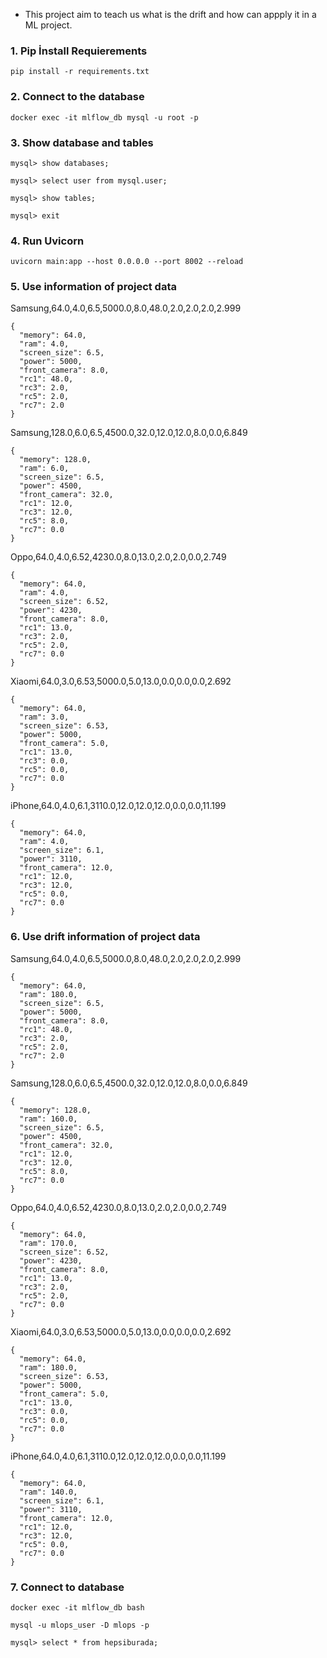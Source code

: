 - This project aim to teach us what is the drift and how can appply it in a ML project.

### 1. Pip İnstall Requierements

```
pip install -r requirements.txt
```

### 2. Connect to the database

```
docker exec -it mlflow_db mysql -u root -p
```

### 3. Show database and tables

```
mysql> show databases;
```

``` 
mysql> select user from mysql.user;
```

```
mysql> show tables;
```

```
mysql> exit
```


### 4. Run Uvicorn

```
uvicorn main:app --host 0.0.0.0 --port 8002 --reload
```

### 5. Use information of project data

Samsung,64.0,4.0,6.5,5000.0,8.0,48.0,2.0,2.0,2.0,2.999
```
{
  "memory": 64.0,
  "ram": 4.0,
  "screen_size": 6.5,
  "power": 5000,
  "front_camera": 8.0,
  "rc1": 48.0,
  "rc3": 2.0,
  "rc5": 2.0,
  "rc7": 2.0
}
```

Samsung,128.0,6.0,6.5,4500.0,32.0,12.0,12.0,8.0,0.0,6.849

```
{
  "memory": 128.0,
  "ram": 6.0,
  "screen_size": 6.5,
  "power": 4500,
  "front_camera": 32.0,
  "rc1": 12.0,
  "rc3": 12.0,
  "rc5": 8.0,
  "rc7": 0.0
}
```

Oppo,64.0,4.0,6.52,4230.0,8.0,13.0,2.0,2.0,0.0,2.749
```
{
  "memory": 64.0,
  "ram": 4.0,
  "screen_size": 6.52,
  "power": 4230,
  "front_camera": 8.0,
  "rc1": 13.0,
  "rc3": 2.0,
  "rc5": 2.0,
  "rc7": 0.0
}
```

Xiaomi,64.0,3.0,6.53,5000.0,5.0,13.0,0.0,0.0,0.0,2.692
```
{
  "memory": 64.0,
  "ram": 3.0,
  "screen_size": 6.53,
  "power": 5000,
  "front_camera": 5.0,
  "rc1": 13.0,
  "rc3": 0.0,
  "rc5": 0.0,
  "rc7": 0.0
}
```

iPhone,64.0,4.0,6.1,3110.0,12.0,12.0,12.0,0.0,0.0,11.199
```
{
  "memory": 64.0,
  "ram": 4.0,
  "screen_size": 6.1,
  "power": 3110,
  "front_camera": 12.0,
  "rc1": 12.0,
  "rc3": 12.0,
  "rc5": 0.0,
  "rc7": 0.0
}
```

### 6. Use drift information of project data

Samsung,64.0,4.0,6.5,5000.0,8.0,48.0,2.0,2.0,2.0,2.999
```
{
  "memory": 64.0,
  "ram": 180.0,
  "screen_size": 6.5,
  "power": 5000,
  "front_camera": 8.0,
  "rc1": 48.0,
  "rc3": 2.0,
  "rc5": 2.0,
  "rc7": 2.0
}
```

Samsung,128.0,6.0,6.5,4500.0,32.0,12.0,12.0,8.0,0.0,6.849

```
{
  "memory": 128.0,
  "ram": 160.0,
  "screen_size": 6.5,
  "power": 4500,
  "front_camera": 32.0,
  "rc1": 12.0,
  "rc3": 12.0,
  "rc5": 8.0,
  "rc7": 0.0
}
```

Oppo,64.0,4.0,6.52,4230.0,8.0,13.0,2.0,2.0,0.0,2.749
```
{
  "memory": 64.0,
  "ram": 170.0,
  "screen_size": 6.52,
  "power": 4230,
  "front_camera": 8.0,
  "rc1": 13.0,
  "rc3": 2.0,
  "rc5": 2.0,
  "rc7": 0.0
}
```

Xiaomi,64.0,3.0,6.53,5000.0,5.0,13.0,0.0,0.0,0.0,2.692
```
{
  "memory": 64.0,
  "ram": 180.0,
  "screen_size": 6.53,
  "power": 5000,
  "front_camera": 5.0,
  "rc1": 13.0,
  "rc3": 0.0,
  "rc5": 0.0,
  "rc7": 0.0
}
```

iPhone,64.0,4.0,6.1,3110.0,12.0,12.0,12.0,0.0,0.0,11.199
```
{
  "memory": 64.0,
  "ram": 140.0,
  "screen_size": 6.1,
  "power": 3110,
  "front_camera": 12.0,
  "rc1": 12.0,
  "rc3": 12.0,
  "rc5": 0.0,
  "rc7": 0.0
}
```



### 7. Connect to database

```
docker exec -it mlflow_db bash
```

```
mysql -u mlops_user -D mlops -p
```

```
mysql> select * from hepsiburada;
```




